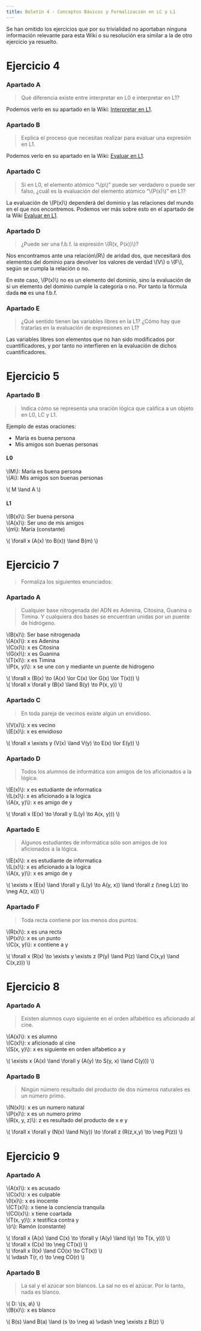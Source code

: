 ```yaml
---
title: Boletín 4 - Conceptos Básicos y Formalización en LC y L1
---
```


Se han omitido los ejercicios que por su trivialidad no aportaban ninguna información relevante para esta Wiki o su resolución era similar a la de otro ejercicio ya resuelto.

# Ejercicio 4

### Apartado A

> Qué diferencia existe entre interpretar en L0 e interpretar en L1?

Podemos verlo en su apartado en la Wiki: [Interpretar en L1](/fli/l1#interpretar-en-l1).

### Apartado B

> Explica el proceso que necesitas realizar para evaluar una expresión en L1.

Podemos verlo en su apartado en la Wiki: [Evaluar en L1](/fli/l1#evaluar-en-l1).

### Apartado C

> Si en L0, el elemento atómico “\\(p\\)” puede ser verdadero o puede ser falso, ¿cuál es la evaluación del elemento atómico “\\(P(x)\\)” en L1?

La evaluación de \\(P(x)\\) dependerá del dominio y las relaciones del mundo en el que nos encontremos. Podemos ver más sobre esto en el apartado de la Wiki [Evaluar en L1](/fli/l1#evaluar-en-l1).

### Apartado D

> ¿Puede ser una f.b.f. la expresión \\(R(x, P(x))\\)?

Nos encontramos ante una relación\\(R\\) de aridad dos, que necesitará dos elementos del dominio para devolver los valores de verdad \\(V\\) o \\(F\\), según se cumpla la relación o no.

En este caso, \\(P(x)\\) no es un elemento del dominio, sino la evaluación de si un elemento del dominio cumple la categoría o no. Por tanto la fórmula dada **no** es una f.b.f.

### Apartado E

> ¿Qué sentido tienen las variables libres en la L1? ¿Cómo hay que tratarlas en la evaluación de expresiones en L1?

Las variables libres son elementos que no han sido modificados por cuantificadores, y por tanto no interfieren en la evaluación de dichos cuantificadores.

# Ejercicio 5

### Apartado B

> Indica cómo se representa una oración lógica que califica a un objeto en L0, LC y L1.

Ejemplo de estas oraciones:

* María es buena persona
* Mis amigos son buenas personas

#### L0

\\(M\\): María es buena persona  
\\(A\\): Mis amigos son buenas personas

\\( M \land A \\)

#### L1

\\(B(x)\\): Ser buena persona  
\\(A(x)\\): Ser uno de mis amigos  
\\(m\\): María (constante)

\\( \forall x (A(x) \to B(x)) \land B(m) \\)

# Ejercicio 7

> Formaliza los siguientes enunciados:

### Apartado A

> Cualquier base nitrogenada del ADN es Adenina, Citosina, Guanina o Timina. Y cualquiera dos bases se encuentran unidas por un puente de hidrógeno.

\\(B(x)\\): Ser base nitrogenada  
\\(A(x)\\): x es Adenina  
\\(C(x)\\): x es Citosina  
\\(G(x)\\): x es Guanina  
\\(T(x)\\): x es Timina  
\\(P(x, y)\\): x se une con y mediante un puente de hidrogeno

\\( \forall x (B(x) \to (A(x) \lor C(x) \lor G(x) \lor T(x))) \\)  
\\( \forall x \forall y (B(x) \land B(y) \to P(x, y)) \\)

### Apartado C

> En toda pareja de vecinos existe algún un envidioso.

\\(V(x)\\): x es vecino  
\\(E(x)\\): x es envidioso

\\( \forall x \exists y (V(x) \land V(y) \to E(x) \lor E(y)) \\)

### Apartado D

> Todos los alumnos de informática son amigos de los aficionados a la lógica.

\\(E(x)\\): x es estudiante de informatica  
\\(L(x)\\): x es aficionado a la logica  
\\(A(x, y)\\): x es amigo de y

\\( \forall x (E(x) \to \forall y (L(y) \to A(x, y))) \\)

### Apartado E

> Algunos estudiantes de informática sólo son amigos de los aficionados a la lógica.

\\(E(x)\\): x es estudiante de informatica  
\\(L(x)\\): x es aficionado a la logica  
\\(A(x, y)\\): x es amigo de y

\\( \exists x (E(x) \land \forall y (L(y) \to A(y, x)) \land \forall z (\neg L(z) \to \neg A(z, x))) \\)

### Apartado F

> Toda recta contiene por los menos dos puntos.

\\(R(x)\\): x es una recta  
\\(P(x)\\): x es un punto  
\\(C(x, y)\\): x contiene a y

\\( \forall x (R(x) \to \exists y \exists z (P(y) \land P(z) \land C(x,y) \land C(x,z))) \\)

# Ejercicio 8

### Apartado A

> Existen alumnos cuyo siguiente en el orden alfabético es aficionado al cine.

\\(A(x)\\): x es alumno  
\\(C(x)\\): x aficionado al cine  
\\(S(x, y)\\): x es siguiente en orden alfabetico a y

\\( \exists x (A(x) \land \forall y (A(y) \to S(y, x) \land C(y))) \\)

### Apartado B

> Ningún número resultado del producto de dos números naturales es un número primo.

\\(N(x)\\): x es un numero natural  
\\(P(x)\\): x es un numero primo  
\\(R(x, y, z)\\): z es resultado del producto de x e y

\\( \forall x \forall y (N(x) \land N(y)) \to \forall z (R(z,x,y) \to \neg P(z)) \\)

# Ejercicio 9

### Apartado A

\\(A(x)\\): x es acusado  
\\(C(x)\\): x es culpable  
\\(I(x)\\): x es inocente  
\\(CT(x)\\): x tiene la conciencia tranquila  
\\(CO(x)\\): x tiene coartada  
\\(T(x, y)\\): x testifica contra y  
\\(r\\): Ramón (constante)

\\( \forall x (A(x) \land C(x) \to \forall y (A(y) \land I(y) \to T(x, y))) \\)  
\\( \forall x (C(x) \to \neg CT(x)) \\)  
\\( \forall x (I(x) \land CO(x) \to CT(x)) \\)  
\\( \vdash T(r, r) \to \neg CO(r) \\)

### Apartado B

> La sal y el azúcar son blancos. La sal no es el azúcar. Por lo tanto, nada es blanco.

\\( D: \\{s, a\\} \\)  
\\(B(x)\\): x es blanco

\\( B(s) \land B(a) \land (s \to \neg a) \vdash \neg \exists z B(z) \\)
